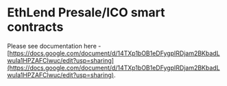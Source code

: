 # EthLend Presale/ICO smart contracts

Please see documentation here - [https://docs.google.com/document/d/14TXp1bOB1eDFygpIRDjam2BKbadLwuIa1HPZAFClwuc/edit?usp=sharing](https://docs.google.com/document/d/14TXp1bOB1eDFygpIRDjam2BKbadLwuIa1HPZAFClwuc/edit?usp=sharing).
